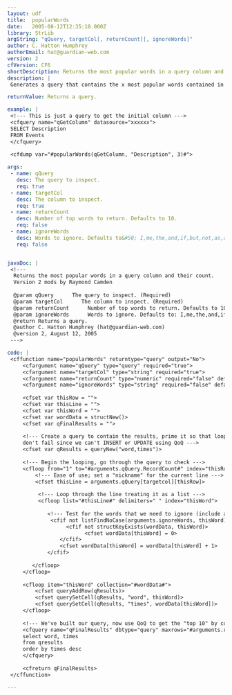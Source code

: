 ```yaml
---
layout: udf
title:  popularWords
date:   2005-08-12T12:35:18.000Z
library: StrLib
argString: "qQuery, targetCol[, returnCount][, ignoreWords]"
author: C. Hatton Humphrey
authorEmail: hat@guardian-web.com
version: 2
cfVersion: CF6
shortDescription: Returns the most popular words in a query column and their count.
description: |
 Generates a query that contains the x most popular words contained in a query column as well as their count.  It is called by sending a query, the column to count, the number of rows to return and a stop list.

returnValue: Returns a query.

example: |
 <!--- This is just a query to get the initial column --->
 <cfquery name="qGetColumn" datasource="xxxxxx">
 SELECT Description
 FROM Events
 </cfquery>
 
 <cfdump var="#popularWords(qGetColumn, "Description", 3)#">

args:
 - name: qQuery
   desc: The query to inspect.
   req: true
 - name: targetCol
   desc: The column to inspect.
   req: true
 - name: returnCount
   desc: Number of top words to return. Defaults to 10.
   req: false
 - name: ignoreWords
   desc: Words to ignore. Defaults to&#58; I,me,the,and,if,but,not,as,a,an,for,of,this,on,to,is
   req: false


javaDoc: |
 <!---
  Returns the most popular words in a query column and their count.
  Version 2 mods by Raymond Camden
  
  @param qQuery      The query to inspect. (Required)
  @param targetCol      The column to inspect. (Required)
  @param returnCount      Number of top words to return. Defaults to 10. (Optional)
  @param ignoreWords      Words to ignore. Defaults to: I,me,the,and,if,but,not,as,a,an,for,of,this,on,to,is (Optional)
  @return Returns a query. 
  @author C. Hatton Humphrey (hat@guardian-web.com) 
  @version 2, August 12, 2005 
 --->

code: |
 <cffunction name="popularWords" returntype="query" output="No">
     <cfargument name="qQuery" type="query" required="true">
     <cfargument name="targetCol" type="string" required="true">
     <cfargument name="returnCount" type="numeric" required="false" default="10">
     <cfargument name="ignoreWords" type="string" required="false" default="I,me,the,and,if,but,not,as,a,an,for,of,this,on,to,is">
 
     <cfset var thisRow = "">
     <cfset var thisLine = "">
     <cfset var thisWord = "">
     <cfset var wordData = structNew()>
     <cfset var qFinalResults = "">
     
     <!--- Create a query to contain the results, prime it so that loops
     don't fail since we can't INSERT or UPDATE using QoQ --->
     <cfset var qResults = queryNew("word,times")>
 
     <!--- Begin the looping, go through the query to check --->
     <cfloop from="1" to="#arguments.qQuery.RecordCount#" index="thisRow">
         <!--- Ease of use; set a "nickname" for the current line --->
         <cfset thisLine = arguments.qQuery[targetcol][thisRow]>
 
          <!--- Loop through the line treating it as a list --->
          <cfloop list="#thisLine#" delimiters=" " index="thisWord">
    
             <!--- Test for the words that we need to ignore (include all one-letter words) --->
              <cfif not listFindNoCase(arguments.ignoreWords, thisWord) and len(trim(thisWord)) gt 1>
                   <cfif not structKeyExists(wordData, thisWord)>
                         <cfset wordData[thisWord] = 0>
                 </cfif>
                 <cfset wordData[thisWord] = wordData[thisWord] + 1>
             </cfif>
 
        </cfloop>
     </cfloop>
 
     <cfloop item="thisWord" collection="#wordData#">
         <cfset queryAddRow(qResults)>
         <cfset querySetCell(qResults, "word", thisWord)>
         <cfset querySetCell(qResults, "times", wordData[thisWord])>
     </cfloop>
     
     <!--- We've built our query, now use QoQ to get the "top 10" by count --->
     <cfquery name="qFinalResults" dbtype="query" maxrows="#arguments.returnCount#">
     select word, times
     from qresults
     order by times desc
     </cfquery>
     
     <cfreturn qFinalResults>
 </cffunction>

---
```


